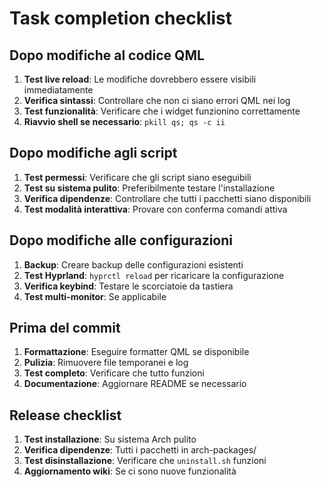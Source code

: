 # Task completion checklist

## Dopo modifiche al codice QML
1. **Test live reload**: Le modifiche dovrebbero essere visibili immediatamente
2. **Verifica sintassi**: Controllare che non ci siano errori QML nei log
3. **Test funzionalità**: Verificare che i widget funzionino correttamente
4. **Riavvio shell se necessario**: `pkill qs; qs -c ii`

## Dopo modifiche agli script
1. **Test permessi**: Verificare che gli script siano eseguibili
2. **Test su sistema pulito**: Preferibilmente testare l'installazione
3. **Verifica dipendenze**: Controllare che tutti i pacchetti siano disponibili
4. **Test modalità interattiva**: Provare con conferma comandi attiva

## Dopo modifiche alle configurazioni
1. **Backup**: Creare backup delle configurazioni esistenti
2. **Test Hyprland**: `hyprctl reload` per ricaricare la configurazione
3. **Verifica keybind**: Testare le scorciatoie da tastiera
4. **Test multi-monitor**: Se applicabile

## Prima del commit
1. **Formattazione**: Eseguire formatter QML se disponibile
2. **Pulizia**: Rimuovere file temporanei e log
3. **Test completo**: Verificare che tutto funzioni
4. **Documentazione**: Aggiornare README se necessario

## Release checklist
1. **Test installazione**: Su sistema Arch pulito
2. **Verifica dipendenze**: Tutti i pacchetti in arch-packages/
3. **Test disinstallazione**: Verificare che `uninstall.sh` funzioni
4. **Aggiornamento wiki**: Se ci sono nuove funzionalità